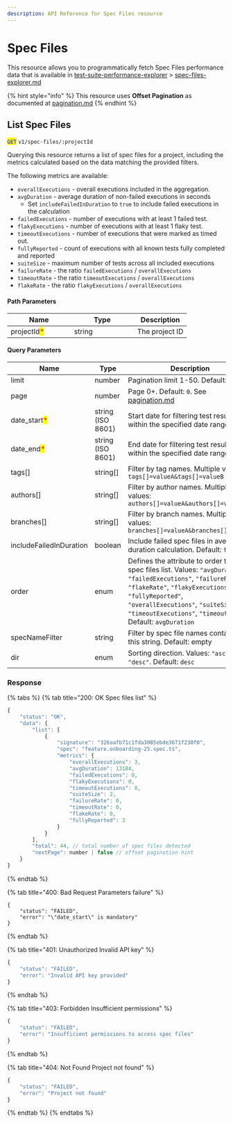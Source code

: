 ```yaml
---
description: API Reference for Spec Files resource
---
```


# Spec Files

This resource allows you to programmatically fetch Spec Files performance data that is available in [test-suite-performance-explorer](../../../dashboard/test-suite-performance-explorer/ "mention") > [spec-files-explorer.md](../../../dashboard/test-suite-performance-explorer/spec-files-explorer.md "mention")

{% hint style="info" %}
This resource uses **Offset Pagination** as documented at [pagination.md](../pagination.md "mention")
{% endhint %}

## List Spec Files

<mark style="color:blue;">`GET`</mark> `v1/spec-files/:projectId`

Querying this resource returns a list of spec files for a project, including the metrics calculated based on the data matching the provided filters.

The following metrics are available:

* `overallExecutions` - overall executions included in the aggregation.
* `avgDuration` - average duration of non-failed executions in seconds
  * Set `includeFailedInDuration` to `true` to include failed executions in the calculation
* `failedExecutions` - number of executions with at least 1 failed test.
* `flakyExecutions` - number of executions with at least 1 flaky test.
* `timeoutExecutions` - number of executions that were marked as timed out.
* `fullyReported` - count of executions with all known tests fully completed and reported
* `suiteSize` - maximum number of tests across all included executions
* `failureRate` - the ratio `failedExecutions` / `overallExecutions`
* `timeoutRate` - the ratio `timeoutExecutions` / `overallExecutions`
* `flakeRate` - the ratio `flakyExecutions` / `overallExecutions`

#### Path Parameters

<table><thead><tr><th width="130.150146484375">Name</th><th width="129.7578125">Type</th><th>Description</th></tr></thead><tbody><tr><td>projectId<mark style="color:red;">*</mark></td><td>string</td><td>The project ID</td></tr></tbody></table>

#### Query Parameters

<table><thead><tr><th width="130.40625">Name</th><th width="129.896728515625">Type</th><th>Description</th></tr></thead><tbody><tr><td>limit</td><td>number</td><td>Pagination limit 1-50. Default: <code>50</code></td></tr><tr><td>page</td><td>number</td><td>Page 0+. Default: <code>0</code>. See <a data-mention href="../pagination.md">pagination.md</a></td></tr><tr><td>date_start<mark style="color:red;">*</mark></td><td>string (ISO 8601)</td><td>Start date for filtering test results within the specified date range</td></tr><tr><td>date_end<mark style="color:red;">*</mark></td><td>string (ISO 8601)</td><td>End date for filtering test results within the specified date range</td></tr><tr><td>tags[]</td><td>string[]</td><td>Filter by tag names. Multiple values: <code>tags[]=valueA&#x26;tags[]=valueB</code></td></tr><tr><td>authors[]</td><td>string[]</td><td>Filter by author names. Multiple values: <code>authors[]=valueA&#x26;authors[]=valueB</code></td></tr><tr><td>branches[]</td><td>string[]</td><td>Filter by branch names. Multiple values: <code>branches[]=valueA&#x26;branches[]=valueB</code></td></tr><tr><td>includeFailedInDuration</td><td>boolean</td><td>Include failed spec files in average duration calculation. Default: <code>false</code></td></tr><tr><td>order</td><td>enum</td><td>Defines the attribute to order the spec files list. Values: <code>"avgDuration"</code>, <code>"failedExecutions"</code>, <code>"failureRate"</code>, <code>"flakeRate"</code>, <code>"flakyExecutions"</code>, <code>"fullyReported"</code>, <code>"overallExecutions"</code>, <code>"suiteSize"</code>, <code>"timeoutExecutions"</code>, <code>"timeoutRate"</code>. Default: <code>avgDuration</code></td></tr><tr><td>specNameFilter</td><td>string</td><td>Filter by spec file names containing this string. Default: empty</td></tr><tr><td>dir</td><td>enum</td><td>Sorting direction. Values: <code>"asc"</code>, <code>"desc"</code>. Default: <code>desc</code></td></tr></tbody></table>

### Response

{% tabs %}
{% tab title="200: OK Spec files list" %}
```javascript
{
    "status": "OK",
    "data": {
        "list": [
            {
                "signature": "326aafb71c1fda3085ebde3671f230f0",
                "spec": "feature.onboarding-25.spec.ts",
                "metrics": {
                    "overallExecutions": 3,
                    "avgDuration": 13184,
                    "failedExecutions": 0,
                    "flakyExecutions": 0,
                    "timeoutExecutions": 0,
                    "suiteSize": 2,
                    "failureRate": 0,
                    "timeoutRate": 0,
                    "flakeRate": 0,
                    "fullyReported": 3
                }
            }
        ],
        "total": 44, // total number of spec files detected
        "nextPage": number | false // offset pagination hint
    }
}
```
{% endtab %}

{% tab title="400: Bad Request Parameters failure" %}
```
{
    "status": "FAILED",
    "error": "\"date_start\" is mandatory"
}
```
{% endtab %}

{% tab title="401: Unauthorized Invalid API key" %}
```javascript
{
    "status": "FAILED",
    "error": "Invalid API key provided"
}
```
{% endtab %}

{% tab title="403: Forbidden Insufficient permissions" %}
```javascript
{
    "status": "FAILED",
    "error": "Insufficient permissions to access spec files"
}
```
{% endtab %}

{% tab title="404: Not Found Project not found" %}
```javascript
{
    "status": "FAILED",
    "error": "Project not found"
}
```
{% endtab %}
{% endtabs %}

